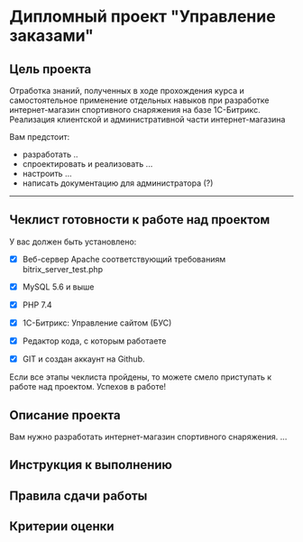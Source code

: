# Дипломный проект "Управление заказами"

## Цель проекта

Отработка знаний, полученных в ходе прохождения курса и самостоятельное применение отдельных навыков при разработке интернет-магазин спортивного снаряжения на базе 1С-Битрикс.
Реализация клиентской и административной части интернет-магазина

Вам предстоит:
- разработать ..
- спроектировать и реализовать ...
- настроить ...
- написать документацию для администратора (?)

------

## Чеклист готовности к работе над проектом

У вас должен быть установлено:
- [x] Веб-сервер Apache соответствующий требованиям bitrix_server_test.php
- [x] MySQL 5.6 и выше
- [x] PHP 7.4
- [x] 1С-Битрикс: Управление сайтом (БУС) 
- [x] Редактор кода, с которым работаете
- [x] GIT и создан аккаунт на Github.


Если все этапы чеклиста пройдены, то можете смело приступать к работе над проектом. Успехов в работе!

## Описание проекта

Вам нужно разработать интернет-магазин спортивного снаряжения.
...

## Инструкция к выполнению


## Правила сдачи работы


## Критерии оценки
